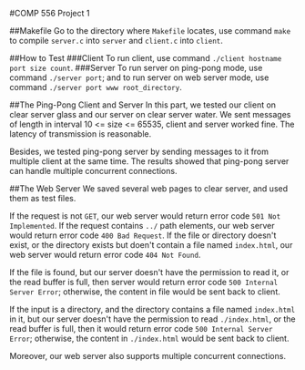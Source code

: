 #COMP 556 Project 1

##Makefile
Go to the directory where ``Makefile`` locates, use command ``make`` to compile ``server.c`` into ``server`` and ``client.c`` into ``client``.

##How to Test
###Client
To run client, use command ``./client hostname port size count``.
###Server
To run server on ping-pong mode, use command ``./server port``; and to run server on web server mode, use command ``./server port www root_directory``.

##The Ping-Pong Client and Server
In this part, we tested our client on clear server glass and our server on clear server water. We sent messages of length in interval 10 <= size <= 65535, client and server worked fine. The latency of transmission is reasonable.

Besides, we tested ping-pong server by sending messages to it from multiple client at the same time. The results showed that ping-pong server can handle multiple concurrent connections.

##The Web Server
We saved several web pages to clear server, and used them as test files.

If the request is not ``GET``, our web server would return error code ``501 Not Implemented``. If the request contains ``../`` path elements, our web server would return error code ``400 Bad Request``. If the file or directory doesn't exist, or the directory exists but doen't contain a file named ``index.html``, our web server would return error code ``404 Not Found``.

If the file is found, but our server doesn't have the permission to read it, or the read buffer is full, then server would return error code ``500 Internal Server Error``; otherwise, the content in file would be sent back to client.

If the input is a directory, and the directory contains a file named ``index.html`` in it, but our server doesn't have the permission to read ``./index.html``, or the read buffer is full, then it would return error code ``500 Internal Server Error``; otherwise, the content in ``./index.html`` would be sent back to client.

Moreover, our web server also supports multiple concurrent connections.